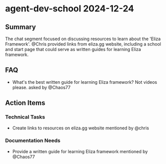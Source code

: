 # agent-dev-school 2024-12-24

## Summary
The chat segment focused on discussing resources to learn about the 'Eliza Framework'. @Chris provided links from eliza.gg website, including a school and start page that could serve as written guides for learning Eliza framework.

## FAQ
- What's the best written guide for learning Eliza framework? Not videos please. asked by @Chaos77

## Action Items

### Technical Tasks
- Create links to resources on eliza.gg website mentioned by @chris

### Documentation Needs
- Provide a written guide for learning Eliza framework mentioned by @Chaos77